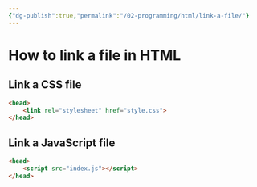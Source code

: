```yaml
---
{"dg-publish":true,"permalink":"/02-programming/html/link-a-file/"}
---
```


# How to link a file in HTML
## Link a CSS file
```html
<head>
	<link rel="stylesheet" href="style.css">
</head>
```
## Link a JavaScript file
```html
<head>
	<script src="index.js"></script>
</head>
```